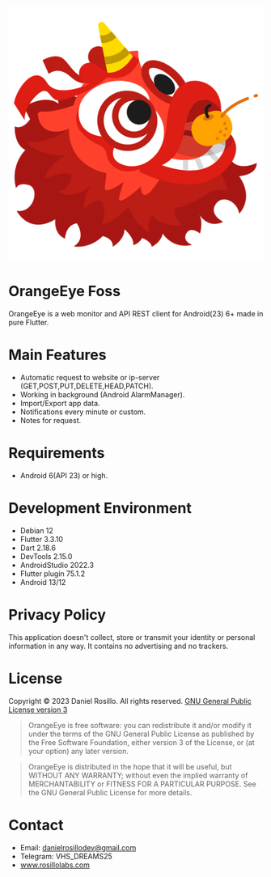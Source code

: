 ![](https://github.com/DanielRosillo/orange-eye-foss/blob/main/4160491_celebration_chinese_dance_eat_lion_icon.png)

# OrangeEye Foss
OrangeEye is a web monitor and API REST client for Android(23) 6+ made in pure Flutter.

# Main Features

* Automatic request to website or ip-server (GET,POST,PUT,DELETE,HEAD,PATCH). 
* Working in background (Android AlarmManager). 
* Import/Export app data. 
* Notifications every minute or custom. 
* Notes for request.

# Requirements
* Android 6(API 23) or high.

# Development Environment
- Debian 12
- Flutter 3.3.10
- Dart 2.18.6
- DevTools 2.15.0
- AndroidStudio 2022.3
- Flutter plugin 75.1.2
- Android 13/12

# Privacy Policy
This application doesn't collect, store or transmit your identity or personal information in any way. It contains no advertising and no trackers.

# License
Copyright © 2023 Daniel Rosillo. All rights reserved.
[GNU General Public License version 3](https://www.gnu.org/licenses/gpl.txt)
> OrangeEye is free software: you can redistribute it and/or modify it under the terms of the GNU General Public License as published by the Free Software Foundation, either version 3 of the License, or (at your option) any later version.

> OrangeEye is distributed in the hope that it will be useful, but WITHOUT ANY WARRANTY; without even the implied warranty of MERCHANTABILITY or FITNESS FOR A PARTICULAR PURPOSE. See the GNU General Public License for more details.

# Contact 
* Email: danielrosillodev@gmail.com
* Telegram: VHS_DREAMS25
* www.rosillolabs.com
